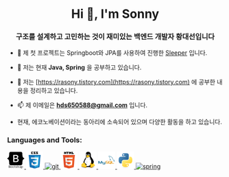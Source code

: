 <h1 align="center">Hi 👋, I'm Sonny</h1>
<h3 align="center">구조를 설계하고 고민하는 것이 재미있는 백엔드 개발자 황대선입니다</h3>

- 🔭 제 첫 프로젝트는 Springboot와 JPA를 사용하여 진행한 [Sleeper](https://github.com/JNU-econovation/sleeper) 입니다. 

- 🌱 저는 현재  **Java, Spring** 을 공부하고 있습니다.


- 📝 저는 [https://rasony.tistory.com](https://rasony.tistory.com) 에 공부한 내용을 정리하고 있습니다.

- 📫 제 이메일은 **hds650588@gmail.com** 입니다.

- 현재, 에코노베이션이라는 동아리에 소속되어 있으며 다양한 활동을 하고 있습니다.

<p align="left">
</p>

<h3 align="left">Languages and Tools:</h3>
<p align="left"> <a href="https://getbootstrap.com" target="_blank" rel="noreferrer"> <img src="https://raw.githubusercontent.com/devicons/devicon/master/icons/bootstrap/bootstrap-plain-wordmark.svg" alt="bootstrap" width="40" height="40"/> </a> <a href="https://www.w3schools.com/css/" target="_blank" rel="noreferrer"> <img src="https://raw.githubusercontent.com/devicons/devicon/master/icons/css3/css3-original-wordmark.svg" alt="css3" width="40" height="40"/> </a> <a href="https://git-scm.com/" target="_blank" rel="noreferrer"> <img src="https://www.vectorlogo.zone/logos/git-scm/git-scm-icon.svg" alt="git" width="40" height="40"/> </a> <a href="https://www.w3.org/html/" target="_blank" rel="noreferrer"> <img src="https://raw.githubusercontent.com/devicons/devicon/master/icons/html5/html5-original-wordmark.svg" alt="html5" width="40" height="40"/> </a> <a href="https://www.java.com" target="_blank" rel="noreferrer"> </a> <a href="https://www.linux.org/" target="_blank" rel="noreferrer"> <img src="https://raw.githubusercontent.com/devicons/devicon/master/icons/linux/linux-original.svg" alt="linux" width="40" height="40"/> </a> <a href="https://www.mysql.com/" target="_blank" rel="noreferrer"> <img src="https://raw.githubusercontent.com/devicons/devicon/master/icons/mysql/mysql-original-wordmark.svg" alt="mysql" width="40" height="40"/> </a> <a href="https://www.python.org" target="_blank" rel="noreferrer"> <img src="https://raw.githubusercontent.com/devicons/devicon/master/icons/python/python-original.svg" alt="python" width="40" height="40"/> </a> <a href="https://spring.io/" target="_blank" rel="noreferrer"> <img src="https://www.vectorlogo.zone/logos/springio/springio-icon.svg" alt="spring" width="40" height="40"/> </a> </p>
